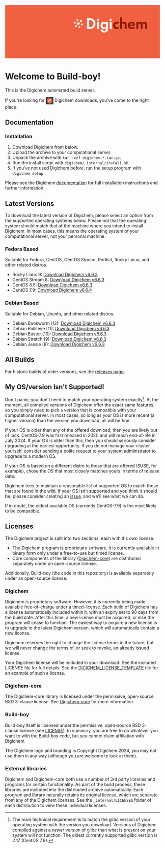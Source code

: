 <img src="Banner.png" alt="Banner" />

# Welcome to Build-boy!

This is the Digichem automated build server.

If you're looking for <img src="Logo.png" alt="Banner" height=24 valign=middle /> Digichem downloads, you've come to the right place.

## Documentation

### Installation

1. Download Digichem from below.
1. Upload the archive to your computational server.
1. Unpack the archive with `tar -xzf digichem.*.tar.gz`.
1. Run the install script with `digichem/_internal/install.sh`.
1. If you've not used Digichem before, run the setup program with `digichem setup`.

Please see the Digichem [documentation](https://doc.digi-chem.co.uk) for full installation instructions and further information.

## Latest Versions

To download the latest version of Digichem, please select an option from the supported operating systems below.
Please not that the operating system should match that of the machine where you intend to install Digichem.
In most cases, this means the operating system of your computational server, not your personal machine.

### Fedora Based

Suitable for Fedora, CentOS, CentOS Stream, Redhat, Rocky Linux, and other related distros.

- Rocky Linux 9: <!-- Rocky-Linux-9 --> [Download Digichem v6.6.3](https://github.com/Digichem-Project/build-boy/releases/download/6.6.3-Rocky-Linux-9/digichem.6.6.3.Rocky-Linux-9.tar.gz)
- CentOS Stream 8: <!-- CentOS-Stream-8 --> [Download Digichem v6.6.3](https://github.com/Digichem-Project/build-boy/releases/download/6.6.3-CentOS-Stream-8/digichem.6.6.3.CentOS-Stream-8.tar.gz)
- CentOS 8.5: <!-- CentOS-8.5 --> [Download Digichem v6.6.3](https://github.com/Digichem-Project/build-boy/releases/download/6.6.3-CentOS-8.5/digichem.6.6.3.CentOS-8.5.tar.gz)
- CentOS 7.9: <!-- CentOS-7.9 --> [Download Digichem v6.6.4](https://github.com/Digichem-Project/build-boy/releases/download/6.6.4-CentOS-7.9/digichem.6.6.4.CentOS-7.9.tar.gz)

### Debian Based

Suitable for Debian, Ubuntu, and other related distros.

- Debian Bookworm (12): <!-- Debian-Bookworm --> [Download Digichem v6.6.3](https://github.com/Digichem-Project/build-boy/releases/download/6.6.3-Debian-Bookworm/digichem.6.6.3.Debian-Bookworm.tar.gz)
- Debian Bullseye (11): <!-- Debian-Bullseye --> [Download Digichem v6.6.3](https://github.com/Digichem-Project/build-boy/releases/download/6.6.3-Debian-Bullseye/digichem.6.6.3.Debian-Bullseye.tar.gz)
- Debian Buster (10): <!-- Debian-Buster --> [Download Digichem v6.6.3](https://github.com/Digichem-Project/build-boy/releases/download/6.6.3-Debian-Buster/digichem.6.6.3.Debian-Buster.tar.gz)
- Debian Stretch (9): <!-- Debian-Stretch --> [Download Digichem v6.6.3](https://github.com/Digichem-Project/build-boy/releases/download/6.6.3-Debian-Stretch/digichem.6.6.3.Debian-Stretch.tar.gz)
- Debian Jessie (8): <!-- Debian-Jessie --> [Download Digichem v6.6.3](https://github.com/Digichem-Project/build-boy/releases/download/6.6.3-Debian-Jessie/digichem.6.6.3.Debian-Jessie.tar.gz)

## All Builds

For historic builds of older versions, see the [releases page](https://github.com/Digichem-Project/build-boy/releases).

## My OS/version Isn't Supported!

Don't panic; you don't need to match your operating system exactly[^1]. At the moment, all compiled
versions of Digichem offer the exact same features, so you simply need to pick a version that is compatible
with your computational server. In most cases, so long as your OS is more recent (a higher version) than
the version you download, all will be fine.

If your OS is older than any of the offered download, then you are likely out of luck. CentOS-7.9 was first
released in 2020 and will reach end-of-life in July 2024. If your OS is older than this, then you should
seriously consider upgrading at the earliest opportunity. If you do not manage your cluster yourself,
consider sending a polite request to your system administrator to upgrade to a modern OS.

If your OS is based on a different distro to those that are offered (SUSE, for example), chose the OS
that most closely matches yours in terms of release date.

Digichem tries to maintain a reasonable list of supported OS to match those that are found in the wild.
If your OS isn't supported and you think it should be, please consider creating an
[issue](https://github.com/Digichem-Project/build-boy/issues), and we'll see what we can do.

If in doubt, the oldest available OS (currently CentOS-7.9) is the most likely to be compatible.

[^1]: The main technical requirement is to match the glibc version of your operating system with the version you download.
Versions of Digichem compiled against a *newer* version of glibc than what is present on your system will not function.
The oldest currently supported glibc version is 2.17 (CentOS 7.9).

## Licenses

The Digichem project is split into two sections, each with it's own license.
 - The Digichem program is proprietary software. It is currently available in binary form only under a free-to-use but timed license. 
 - Core components of the library ([Digichem-core](https://github.com/Digichem-Project/digichem-core)) are distributed separately under an open-source license.

Additionally, Build-boy (the code in this repository) is available separately under an open-source license.

### Digichem

Digichem is proprietary software. However, it is currently being made available free-of-charge under a timed-license.
Each build of Digichem has a license automatically included within it, with an expiry set to
90 days from the build date. After this time, a new license must be acquired, or else the 
program will cease to function. The easiest way to acquire a new license is to upgrade to the
latest Digichem version, which will automatically contain a new license.

Digichem reserves the right to change the license terms in the future, but we will never change the terms of, or seek to revoke,
an already issued license.

Your Digichem license will be included in your download. See the included LICENSE file for full details.
See the [DIGICHEM_LICENSE_TEMPLATE](DIGICHEM_LICENSE_TEMPLATE.md) file for an example of such a license.

### Digichem-core

The Digichem-core library is licensed under the permissive, open-source BSD 3-clause license.
See [Digichem-core](https://github.com/Digichem-Project/digichem-core) for more information.

### Build-boy

Build-boy itself is licensed under the permissive, open-source BSD 3-clause license (see [LICENSE](LICENSE)).
In summary, you are free to do whatever you want to with the Build-boy code, but you cannot claim
affiliation with Digichem.

The Digichem logo and branding is Copyright Digichem 2024, you may not use them in any way (although you are welcome to look at them).

### External libraries

Digichem and Digichem-core both use a number of 3rd party libraries and programs for certain functionality.
As part of the build process, these libraries are included into the distributed archive automatically.
Each program and library naturally retains its original license, which are separate from any of the Digichem licenses.
See the `_internal/LICENSES` folder of each distribution to view these individual licenses.
